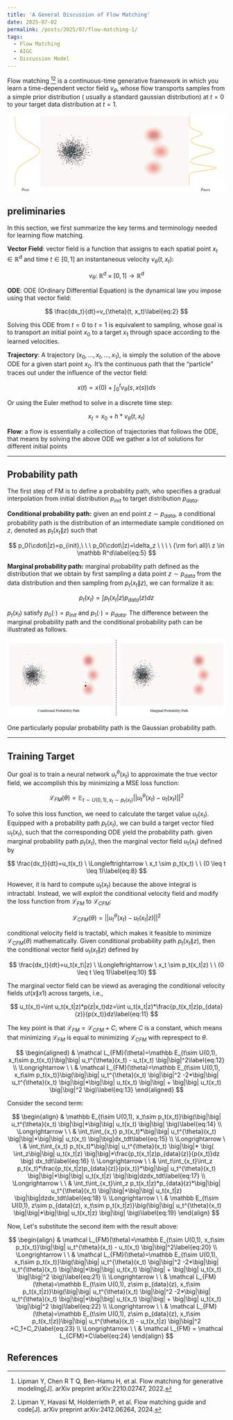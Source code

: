 ```yaml
---
title: 'A General Discussion of Flow Matching'
date: 2025-07-02
permalink: /posts/2025/07/flow-matching-1/
tags:
  - Flow Matching
  - AIGC
  - Discussion Model
---
```


Flow matching [^fm_2022][^fm_2024] is a continuous-time generative framework in which you learn a time-dependent vector field 
$v_{\theta}$, whose flow transports samples from a simple prior distribution ( usually a standard gaussian distribution) at $t=0$ to your target data distribution at $t=1$. 

![An Overview of Flow Matching](/images/posts/post_5/1.gif)


## preliminaries

In this section, we first summarize the key terms and terminology needed for learning flow matching.

**Vector Field**: vector field is a function that assigns to each spatial point $x_t \in \mathbb R^d$ and time $t \in [0, 1]$ an instantaneous velocity $v_{\theta}(t, x_t)$:

$$
v_{\theta}:\ \mathbb R^d \times [0,1] \to \mathbb R^d\label{eq:1}
$$

**ODE**: ODE (Ordinary Differential Equation) is the dynamical law you impose using that vector field:

$$
\frac{dx_t}{dt}=v_{\theta}(t, x_t)\label{eq:2}
$$

Solving this ODE from $t=0$ to $t=1$ is equivalent to sampling, whose goal is to transport an initial point $x_0$ to a target $x_1$ through space according to the learned velocities.

**Trajectory**: A trajectory $(x_0, \dots, x_{t}, \dots,x_1)$, is simply the solution of the above ODE for a given start point $x_0$.  It’s the continuous path that the “particle” traces out under the influence of the vector field:

$$
x(t)=x(0) + \int_0^tv_{\theta}(s, x(s))ds\label{eq:3}
$$

Or using the Euler method to  solve in a discrete time step:

$$
x_t=x_0+h*v_{\theta}(t, x_t)\label{eq:4}
$$

**Flow**: a flow is essentially a collection of trajectories that follows the ODE, that means by solving the above ODE we gather a lot of solutions for different initial points

---


## Probability path

The first step of FM is to define a probability path, who specifies a gradual interpolation from initial distribution $p_{init}$ to target distribution $p_{data}$.

**Conditional probability path:**  given an end point $z \sim p_{data}$, a conditional probability path is the distribution of an intermediate sample conditioned on $z$, denoted as $p_t(x_t\|z)$ such that

$$
p_0(\cdot\|z)=p_{init},\ \ \ p_0(\cdot\|z)=\delta_z \ \ \ \ {\rm for\ all}\ z \in \mathbb R^d\label{eq:5}
$$

**Marginal probability path:** marginal probability path defined as the distribution that we obtain by first sampling a data point $z ∼ p_{data}$ from the data distribution and then sampling from $p_t(x_t \|z)$, we can formalize it as:

$$
p_t(x_t)=\int p_t(x_t|z) p_{data}(z)dz\label{eq:6}
$$

$p_t(x_t)$ satisfy $p_0(\cdot)=p_{init}$ and $p_1(\cdot)=p_{data}$. The difference between the marginal probability path and the conditional probability path can be illustrated as follows.

![Conditional probability path and Marginal probability path](/images/posts/post_5/2.gif)

One particularly popular probability path is the Gaussian probability path.

---

## Training Target

Our goal is to train a neural network $u_t^{\theta}(x_t)$ to approximate the true vector field, we accomplish this by minimizing a MSE loss function:

$$
\mathcal L_{FM}(\theta)=\mathbb E_{t\sim U(0,1), x_t\sim p_t(x_t)}\big|\big| u_t^{\theta}(x_t) - u_t(x_t) \big|\big|^2\label{eq:7}
$$

To solve this loss function, we need to calculate the target value $u_t(x_t)$. Equipped with a probability path $p_t(x_t)$, we can build a target vector filed $u_t(x_t)$, such that the corresponding ODE yield the probability path. given marginal probability path $p_t(x_t)$, then the marginal vector field $u_t(x_t)$ defined by

$$
\frac{dx_t}{dt}=u_t(x_t) \ \Longleftrightarrow \ x_t \sim p_t(x_t) \ \ (0 \leq t \leq 1)\label{eq:8}
$$

However, it is hard to compute $u_t(x_t)$ because the above integral is intractabl. Instead, we will exploit the conditional velocity field and modify the loss function from $\mathcal L_{FM}$ to $\mathcal L_{CFM}$:

$$
\mathcal L_{CFM}(\theta)=\big|\big| u_t^{\theta}(x_t) - u_t(x_t|z) \big|\big|^2\label{eq:9}
$$

conditional velocity field is tractabl, which makes it feasible to minimize $\mathcal L_{CFM}(\theta)$ mathematically. Given conditional probability path $p_t(x_t\|z)$, then the conditional vector field $u_t(x_t\|z)$ defined by

$$
\frac{dx_t}{dt}=u_t(x_t\|z) \ \Longleftrightarrow \ x_t \sim p_t(x_t|z) \ \ (0 \leq t \leq 1)\label{eq:10}
$$


The marginal vector field can be viewd  as averaging the conditional velocity fields $ut(x\|x1)$ across targets, i.e.,

$$
u_t(x_t)=\int u_t(x_t|z)*p(z|x_t)dz=\int u_t(x_t|z)*\frac{p_t(x_t|z)p_{data}(z)}{p(x_t)}dz\label{eq:11}
$$

The key point is that $\mathcal L_{FM} = \mathcal L_{CFM}+C$, where $C$ is a constant, which means that minimizing $\mathcal L_{FM}$ is equal to minimizing $\mathcal L_{CFM}$ with represpect to $\theta$.

$$
\begin{aligned}
& \mathcal L_{FM}(\theta)=\mathbb E_{t\sim U(0,1), x_t\sim p_t(x_t)}\big|\big| u_t^{\theta}(x_t) - u_t(x_t) \big|\big|^2\label{eq:12} \\ \Longrightarrow \ \ 
& \mathcal L_{FM}(\theta)=\mathbb E_{t\sim U(0,1), x_t\sim p_t(x_t)}\big(\big|\big| u_t^{\theta}(x_t) \big|\big|^2 -2*\big|\big| u_t^{\theta}(x_t) \big|\big|*\big|\big| u_t(x_t) \big|\big| + \big|\big| u_t(x_t) \big|\big|^2 \big)\label{eq:13}
\end{aligned}
$$

Consider the second term:

$$
\begin{align}
& \mathbb E_{t\sim U(0,1), x_t\sim p_t(x_t)}\big(\big|\big| u_t^{\theta}(x_t) \big|\big|*\big|\big| u_t(x_t) \big|\big| \big)\label{eq:14}  \\ \Longrightarrow \ \ 
& \int_t\int_{x_t} p_t(x_t)*\big|\big| u_t^{\theta}(x_t) \big|\big|*\big|\big| u_t(x_t) \big|\big|dx_tdt\label{eq:15}  \\ \Longrightarrow \ \ 
& \int_t\int_{x_t} p_t(x_t)*\big|\big| u_t^{\theta}(x_t) \big|\big|* \big( \int_z\big|\big| u_t(x_t|z) \big|\big|*\frac{p_t(x_t|z)p_{data}(z)}{p(x_t)}dz \big) dx_tdt\label{eq:16}   \\ \Longrightarrow \ \ 
&  \int_t\int_{x_t}\int_z p_t(x_t)*\frac{p_t(x_t|z)p_{data}(z)}{p(x_t)}*\big|\big| u_t^{\theta}(x_t) \big|\big|*\big|\big| u_t(x_t|z) \big|\big|dzdx_tdt\label{eq:17}   \\ \Longrightarrow \ \ 
& \int_t\int_{x_t}\int_z p_t(x_t|z)*p_{data}(z)*\big|\big| u_t^{\theta}(x_t) \big|\big|*\big|\big| u_t(x_t|z) \big|\big|dzdx_tdt\label{eq:18}   \\ \Longrightarrow \ \ 
&  \mathbb E_{t\sim U(0,1), z\sim p_{data}(z), x_t\sim p_t(x_t|z)}\big(\big|\big| u_t^{\theta}(x_t) \big|\big|*\big|\big| u_t(x_t|z) \big|\big| \big)\label{eq:19}
\end{align}
$$

Now, Let's substitute the second item with the result above:

$$
\begin{align}
& \mathcal L_{FM}(\theta)=\mathbb E_{t\sim U(0,1), x_t\sim p_t(x_t)}\big|\big| u_t^{\theta}(x_t) - u_t(x_t) \big|\big|^2\label{eq:20} \\ \Longrightarrow \ \ 
& \mathcal L_{FM}(\theta)=\mathbb E_{t\sim U(0,1), x_t\sim p_t(x_t)}\big(\big|\big| u_t^{\theta}(x_t) \big|\big|^2 -2*\big|\big| u_t^{\theta}(x_t) \big|\big|*\big|\big| u_t(x_t) \big|\big| + \big|\big| u_t(x_t) \big|\big|^2 \big)\label{eq:21}  \\ \Longrightarrow \ \ 
& \mathcal L_{FM}(\theta)=\mathbb E_{t\sim U(0,1), z\sim p_{data}(z), x_t\sim p_t(x_t|z)}\big(\big|\big| u_t^{\theta}(x_t) \big|\big|^2 -2*\big|\big| u_t^{\theta}(x_t) \big|\big|*\big|\big| u_t(x_t) \big|\big| + \big|\big| u_t(x_t) \big|\big|^2 \big)\label{eq:22}  \\ \Longrightarrow \ \ 
& \mathcal L_{FM}(\theta)=\mathbb E_{t\sim U(0,1), z\sim p_{data}(z), x_t\sim p_t(x_t|z)}\big|\big| u_t^{\theta}(x_t) - u_t(x_t|z) \big|\big|^2  +C_1+C_2\label{eq:23}  \\ \Longrightarrow \ \ 
& \mathcal L_{FM} = \mathcal L_{CFM}+C\label{eq:24}
\end{align}
$$










## References

[^fm_2022]: Lipman Y, Chen R T Q, Ben-Hamu H, et al. Flow matching for generative modeling[J]. arXiv preprint arXiv:2210.02747, 2022.

[^fm_2024]: Lipman Y, Havasi M, Holderrieth P, et al. Flow matching guide and code[J]. arXiv preprint arXiv:2412.06264, 2024.
